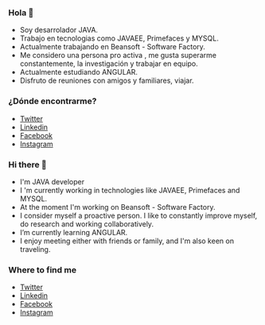 ### Hola 👋

<!--
**GuilleAV/GuilleAV** is a ✨ _special_ ✨ repository because its `README.md` (this file) appears on your GitHub profile.

Here are some ideas to get you started:

- 🔭 I’m currently working on ...
- 🌱 I’m currently learning ...
- 👯 I’m looking to collaborate on ...
- 🤔 I’m looking for help with ...
- 💬 Ask me about ...
- 📫 How to reach me: ...
- 😄 Pronouns: ...
- ⚡ Fun fact: ...
-->

- Soy desarrolador JAVA.
- Trabajo en tecnologias como JAVAEE, Primefaces y MYSQL.
- Actualmente trabajando en Beansoft - Software Factory.
- Me considero una persona pro activa , me gusta superarme constantemente, la investigación y trabajar en equipo.
- Actualmente estudiando ANGULAR.
- Disfruto de reuniones con amigos y familiares, viajar.

### ¿Dónde encontrarme?
- [Twitter](https://twitter.com/GuilleVallejo19?t=lpfbq1FVoQEENBc2_M3eJw&s=08)
- [Linkedin](https://www.linkedin.com/in/guillermoandresvallejos)
- [Facebook](https://www.facebook.com/guillermo.vallejos.58367)
- [Instagram](https://www.instagram.com/guillermo.andres.vallejos/)


### Hi there 👋
- I'm JAVA developer
- I 'm currently working in technologies like JAVAEE, Primefaces and MYSQL.
- At the moment I'm working on Beansoft - Software Factory.
- I consider myself a proactive person. I like to constantly improve myself, do research and working collaboratively.
- I’m currently learning ANGULAR.
- I enjoy meeting either with friends or family, and I'm also keen on traveling.

### Where to find me
- [Twitter](https://twitter.com/GuilleVallejo19?t=lpfbq1FVoQEENBc2_M3eJw&s=08)
- [Linkedin](https://www.linkedin.com/in/guillermoandresvallejos)
- [Facebook](https://www.facebook.com/guillermo.vallejos.58367)
- [Instagram](https://www.instagram.com/guillermo.andres.vallejos/)
